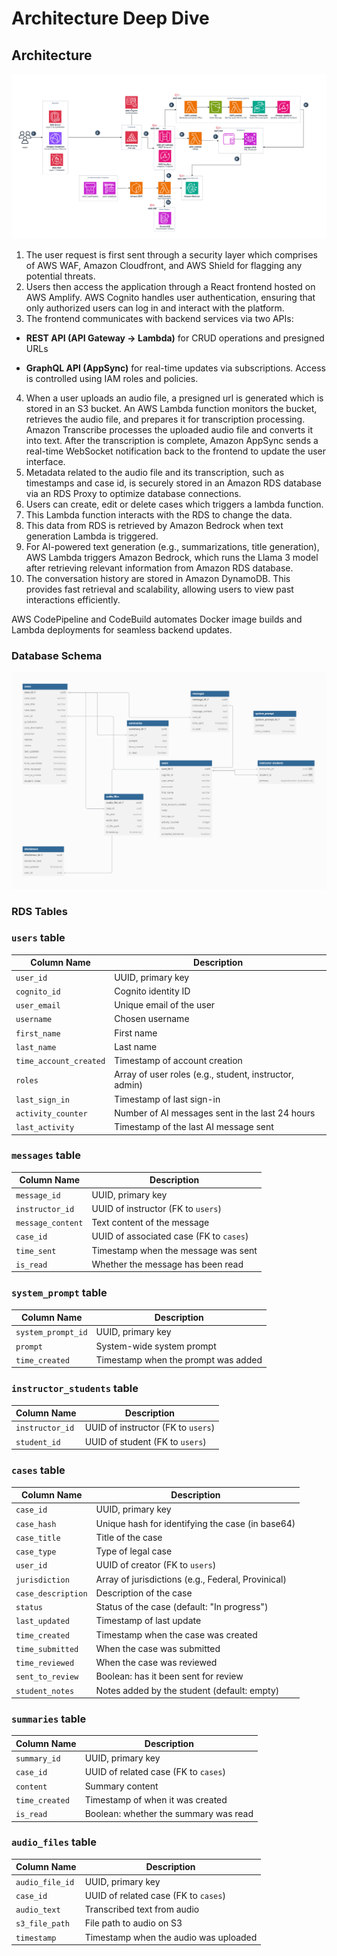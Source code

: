 # Architecture Deep Dive

## Architecture

![Archnitecture Diagram](./media/architecture.png)

1. The user request is first sent through a security layer which comprises of AWS WAF, Amazon Cloudfront, and AWS Shield for flagging any potential threats.
2. Users then access the application through a React frontend hosted on AWS Amplify. AWS Cognito handles user authentication, ensuring that only authorized users can log in and interact with the platform.
3. The frontend communicates with backend services via two APIs:

-  **REST API (API Gateway → Lambda)** for CRUD operations and presigned URLs

- **GraphQL API (AppSync)** for real-time updates via subscriptions.
Access is controlled using IAM roles and policies.
4. When a user uploads an audio file, a presigned url is generated which is stored in an S3 bucket. An AWS Lambda function monitors the bucket, retrieves the audio file, and prepares it for transcription processing. Amazon Transcribe processes the uploaded audio file and converts it into text. After the transcription is complete, Amazon AppSync sends a real-time WebSocket notification back to the frontend to update the user interface.
5.	Metadata related to the audio file and its transcription, such as timestamps and case id, is securely stored in an Amazon RDS database via an RDS Proxy to optimize database connections.
6.	Users can create, edit or delete cases which triggers a lambda function. 
7. This Lambda function interacts with the RDS to change the data. 
8. This data from RDS is retrieved by Amazon Bedrock when text generation Lambda is triggered. 
9. For AI-powered text generation (e.g., summarizations, title generation), AWS Lambda triggers Amazon Bedrock, which runs the Llama 3 model after retrieving relevant information from Amazon RDS database.
10.	The conversation history are stored in Amazon DynamoDB. This provides fast retrieval and scalability, allowing users to view past interactions efficiently.


AWS CodePipeline and CodeBuild automates Docker image builds and Lambda deployments for seamless backend updates.


### Database Schema

![Database Diagram](./media/database-schema.png)

### RDS Tables

### `users` table

| Column Name          | Description                                           |
| -------------------- | ----------------------------------------------------- |
| `user_id`            | UUID, primary key                                     |
| `cognito_id`         | Cognito identity ID                                   |
| `user_email`         | Unique email of the user                              |
| `username`           | Chosen username                                       |
| `first_name`         | First name                                            |
| `last_name`          | Last name                                             |
| `time_account_created` | Timestamp of account creation                       |
| `roles`              | Array of user roles (e.g., student, instructor, admin)|
| `last_sign_in`       | Timestamp of last sign-in                             |
| `activity_counter`   | Number of AI messages sent in the last 24 hours       |
| `last_activity`      | Timestamp of the last AI message sent                 |

### `messages` table

| Column Name      | Description                                |
| ---------------- | ------------------------------------------ |
| `message_id`     | UUID, primary key                          |
| `instructor_id`  | UUID of instructor (FK to `users`)         |
| `message_content`| Text content of the message                |
| `case_id`        | UUID of associated case (FK to `cases`)    |
| `time_sent`      | Timestamp when the message was sent        |
| `is_read`        | Whether the message has been read          |

### `system_prompt` table

| Column Name        | Description                         |
| ------------------ | ----------------------------------- |
| `system_prompt_id` | UUID, primary key                   |
| `prompt`           | System-wide system prompt           |
| `time_created`     | Timestamp when the prompt was added |

### `instructor_students` table

| Column Name     | Description                                  |
| --------------- | -------------------------------------------- |
| `instructor_id` | UUID of instructor (FK to `users`)           |
| `student_id`    | UUID of student (FK to `users`)              |

### `cases` table

| Column Name        | Description                                      |
| ------------------ | ------------------------------------------------ |
| `case_id`          | UUID, primary key                                |
| `case_hash`        | Unique hash for identifying the case (in base64) |
| `case_title`       | Title of the case                                |
| `case_type`        | Type of legal case                               |
| `user_id`          | UUID of creator (FK to `users`)                  |
| `jurisdiction`     | Array of jurisdictions (e.g., Federal, Provinical)|
| `case_description` | Description of the case                          |
| `status`           | Status of the case (default: "In progress")      |
| `last_updated`     | Timestamp of last update                         |
| `time_created`     | Timestamp when the case was created              |
| `time_submitted`   | When the case was submitted                      |
| `time_reviewed`    | When the case was reviewed                       |
| `sent_to_review`   | Boolean: has it been sent for review             |
| `student_notes`    | Notes added by the student (default: empty)      |

### `summaries` table

| Column Name   | Description                            |
| ------------- | -------------------------------------- |
| `summary_id`  | UUID, primary key                      |
| `case_id`     | UUID of related case (FK to `cases`)   |
| `content`     | Summary content                        |
| `time_created`| Timestamp of when it was created       |
| `is_read`     | Boolean: whether the summary was read  |

### `audio_files` table

| Column Name       | Description                                |
| ----------------- | ------------------------------------------ |
| `audio_file_id`   | UUID, primary key                          |
| `case_id`         | UUID of related case (FK to `cases`)       |
| `audio_text`      | Transcribed text from audio                |
| `s3_file_path`    | File path to audio on S3                   |
| `timestamp`       | Timestamp when the audio was uploaded      |

